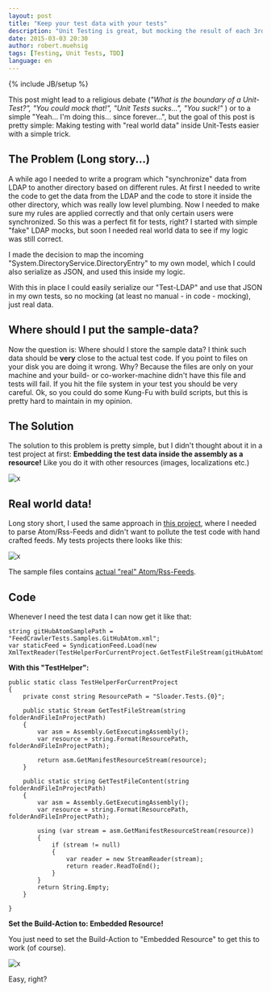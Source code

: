 ```yaml
---
layout: post
title: "Keep your test data with your tests"
description: "Unit Testing is great, but mocking the result of each 3rd party call can be a pain. Why not embedding actual "real world" test data inside your test data and keep you sane?"
date: 2015-03-03 20:30
author: robert.muehsig
tags: [Testing, Unit Tests, TDD]
language: en
---
```

{% include JB/setup %}

This post might lead to a religious debate (_"What is the boundary of a Unit-Test?", "You could mock that!", "Unit Tests sucks...", "You suck!"_ ) or to a simple "Yeah... I'm doing this... since forever...", but the goal of this post is pretty simple: Making testing with "real world data" inside Unit-Tests easier with a simple trick.  

## The Problem (Long story...)

A while ago I needed to write a program which "synchronize" data from LDAP to another directory based on different rules. At first I needed to write the code to get the data from the LDAP and the code to store it inside the other directory, which was really low level plumbing. Now I needed to make sure my rules are applied correctly and that only certain users were synchronized. So this was a perfect fit for tests, right?
I started with simple "fake" LDAP mocks, but soon I needed real world data to see if my logic was still correct. 

I made the decision to map the incoming "System.DirectoryService.DirectoryEntry" to my own model, which I could also serialize as JSON, and used this inside my logic.

With this in place I could easily serialize our "Test-LDAP" and use that JSON in my own tests, so no mocking (at least no manual - in code - mocking), just real data.  

## Where should I put the sample-data?

Now the question is: Where should I store the sample data? I think such data should be __very__ close to the actual test code. If you point to files on your disk you are doing it wrong. Why? Because the files are only on your machine and your build- or co-worker-machine didn't have this file and tests will fail. If you hit the file system in your test you should be very careful.
Ok, so you could do some Kung-Fu with build scripts, but this is pretty hard to maintain in my opinion. 

## The Solution   

The solution to this problem is pretty simple, but I didn't thought about it in a test project at first: __Embedding the test data inside the assembly as a resource!__ Like you do it with other resources (images, localizations etc.)

![x]({{BASE_PATH}}/assets/md-images/2015-03-03/mind-blown.gif "Whooooho...")

## Real world data!

Long story short, I used the same approach in [this project](https://github.com/Code-Inside/Sloader), where I needed to parse Atom/Rss-Feeds and didn't want to pollute the test code with hand crafted feeds. My tests projects there looks like this:

![x]({{BASE_PATH}}/assets/md-images/2015-03-03/testproj.png "Test Project")

The sample files contains [actual "real" Atom/Rss-Feeds](https://github.com/Code-Inside/Sloader/tree/master/tests/Sloader.Tests/FeedCrawlerTests/Samples). 

## Code

Whenever I need the test data I can now get it like that:

    string gitHubAtomSamplePath = "FeedCrawlerTests.Samples.GitHubAtom.xml";
    var staticFeed = SyndicationFeed.Load(new XmlTextReader(TestHelperForCurrentProject.GetTestFileStream(gitHubAtomSamplePath)));
 
__With this "TestHelper":__
 
    public static class TestHelperForCurrentProject
    {
        private const string ResourcePath = "Sloader.Tests.{0}";

        public static Stream GetTestFileStream(string folderAndFileInProjectPath)
        {
            var asm = Assembly.GetExecutingAssembly();
            var resource = string.Format(ResourcePath, folderAndFileInProjectPath);

            return asm.GetManifestResourceStream(resource);
        }

        public static string GetTestFileContent(string folderAndFileInProjectPath)
        {
            var asm = Assembly.GetExecutingAssembly();
            var resource = string.Format(ResourcePath, folderAndFileInProjectPath);

            using (var stream = asm.GetManifestResourceStream(resource))
            {
                if (stream != null)
                {
                    var reader = new StreamReader(stream);
                    return reader.ReadToEnd();
                }
            }
            return String.Empty;
        }

    }

__Set the Build-Action to: Embedded Resource!__

You just need to set the Build-Action to "Embedded Resource" to get this to work (of course).
	
 ![x]({{BASE_PATH}}/assets/md-images/2015-03-03/embed.png "Embedded Resource")

Easy, right? 